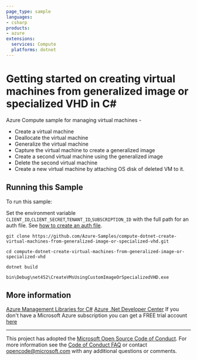 ```yaml
---
page_type: sample
languages:
- csharp
products:
- azure
extensions:
  services: Compute
  platforms: dotnet
---
```


# Getting started on creating virtual machines from generalized image or specialized VHD in C# #

 Azure Compute sample for managing virtual machines -
  - Create a virtual machine
  - Deallocate the virtual machine
  - Generalize the virtual machine
  - Capture the virtual machine to create a generalized image
  - Create a second virtual machine using the generalized image
  - Delete the second virtual machine
  - Create a new virtual machine by attaching OS disk of deleted VM to it.


## Running this Sample ##

To run this sample:

Set the environment variable `CLIENT_ID`,`CLIENT_SECRET`,`TENANT_ID`,`SUBSCRIPTION_ID` with the full path for an auth file. See [how to create an auth file](https://github.com/Azure/azure-libraries-for-net/blob/master/AUTH.md).

    git clone https://github.com/Azure-Samples/compute-dotnet-create-virtual-machines-from-generalized-image-or-specialized-vhd.git

    cd compute-dotnet-create-virtual-machines-from-generalized-image-or-specialized-vhd

    dotnet build

    bin\Debug\net452\CreateVMsUsingCustomImageOrSpecializedVHD.exe

## More information ##

[Azure Management Libraries for C#](https://github.com/Azure/azure-sdk-for-net)
[Azure .Net Developer Center](https://azure.microsoft.com/en-us/develop/net/)
If you don't have a Microsoft Azure subscription you can get a FREE trial account [here](http://go.microsoft.com/fwlink/?LinkId=330212)

---

This project has adopted the [Microsoft Open Source Code of Conduct](https://opensource.microsoft.com/codeofconduct/). For more information see the [Code of Conduct FAQ](https://opensource.microsoft.com/codeofconduct/faq/) or contact [opencode@microsoft.com](mailto:opencode@microsoft.com) with any additional questions or comments.